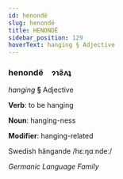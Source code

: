 ```yaml
---
id: henondë
slug: henondë
title: HENONDË
sidebar_position: 129
hoverText: hanging § Adjective
---
```


### henondë&emsp;<span kind="abugida">ɂɿƨ̃ʌʇ</span>

*hanging* **§** Adjective

**Verb**: to be hanging

**Noun**: hanging-ness

**Modifier**: hanging-related

Swedish hängande /hɛːŋɑːndeː/

*Germanic Language Family*